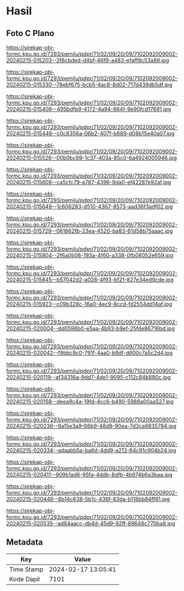 # Hasil

## Foto C Plano

https://sirekap-obj-formc.kpu.go.id/7293/pemilu/pdpr/71/02/09/20/09/7102092009002-20240215-015203--2f6cbded-d4bf-46f9-a483-efaff8c53a89.jpg

https://sirekap-obj-formc.kpu.go.id/7293/pemilu/pdpr/71/02/09/20/09/7102092009002-20240215-015330--78ebf675-bcb5-4ac8-8d02-717d439db5df.jpg

https://sirekap-obj-formc.kpu.go.id/7293/pemilu/pdpr/71/02/09/20/09/7102092009002-20240215-015408--495bdfb9-4172-4a94-864f-9e90fcd17691.jpg

https://sirekap-obj-formc.kpu.go.id/7293/pemilu/pdpr/71/02/09/20/09/7102092009002-20240215-015448--c0c8356a-06b2-407f-b689-d08b15e40a07.jpg

https://sirekap-obj-formc.kpu.go.id/7293/pemilu/pdpr/71/02/09/20/09/7102092009002-20240215-015526--00b0bc69-1c37-403a-85c0-6a4924005946.jpg

https://sirekap-obj-formc.kpu.go.id/7293/pemilu/pdpr/71/02/09/20/09/7102092009002-20240215-015608--ca5cfc79-a787-4396-9da0-ef42287e92af.jpg

https://sirekap-obj-formc.kpu.go.id/7293/pemilu/pdpr/71/02/09/20/09/7102092009002-20240215-015649--1c606283-d510-4367-8573-aad36f3adf02.jpg

https://sirekap-obj-formc.kpu.go.id/7293/pemilu/pdpr/71/02/09/20/09/7102092009002-20240215-015729--061862fb-23ea-4520-ba83-61d58b75aaac.jpg

https://sirekap-obj-formc.kpu.go.id/7293/pemilu/pdpr/71/02/09/20/09/7102092009002-20240215-015804--2f6a0b06-193a-4f60-a338-0fb08052e659.jpg

https://sirekap-obj-formc.kpu.go.id/7293/pemilu/pdpr/71/02/09/20/09/7102092009002-20240215-015845--b57042d2-a028-4f93-bf21-827e34ed9cde.jpg

https://sirekap-obj-formc.kpu.go.id/7293/pemilu/pdpr/71/02/09/20/09/7102092009002-20240215-015923--c09b328c-16a0-4ec9-8ccd-fd2554dd14af.jpg

https://sirekap-obj-formc.kpu.go.id/7293/pemilu/pdpr/71/02/09/20/09/7102092009002-20240215-020004--dd0596b0-e5aa-4b93-b9ef-25fde86716bd.jpg

https://sirekap-obj-formc.kpu.go.id/7293/pemilu/pdpr/71/02/09/20/09/7102092009002-20240215-020042--f9bbc9c0-791f-4aa0-b9df-d600c7a5c2d4.jpg

https://sirekap-obj-formc.kpu.go.id/7293/pemilu/pdpr/71/02/09/20/09/7102092009002-20240215-020119--af34316a-9dd7-4de1-9095-c112c84b880c.jpg

https://sirekap-obj-formc.kpu.go.id/7293/pemilu/pdpr/71/02/09/20/09/7102092009002-20240215-020158--deea9c4a-19fd-4cc6-b490-5988a00aa527.jpg

https://sirekap-obj-formc.kpu.go.id/7293/pemilu/pdpr/71/02/09/20/09/7102092009002-20240215-020236--9a15e3a9-66b9-48d9-90ea-7d3ca9835784.jpg

https://sirekap-obj-formc.kpu.go.id/7293/pemilu/pdpr/71/02/09/20/09/7102092009002-20240215-020334--adaabb5a-ba6d-4dd9-a213-64c91c904b24.jpg

https://sirekap-obj-formc.kpu.go.id/7293/pemilu/pdpr/71/02/09/20/09/7102092009002-20240215-020411--909b1ad6-95fa-4ddb-8dfb-4b974b6a3baa.jpg

https://sirekap-obj-formc.kpu.go.id/7293/pemilu/pdpr/71/02/09/20/09/7102092009002-20240215-020448--8b14c638-5b1c-436f-83da-b118bb84ff81.jpg

https://sirekap-obj-formc.kpu.go.id/7293/pemilu/pdpr/71/02/09/20/09/7102092009002-20240215-020535--ad84aacc-db4d-45d9-92ff-89648c770ba8.jpg


## Metadata

| Key        | Value               |
| ---------- | ------------------- |
| Time Stamp | 2024-02-17 13:05:41 |
| Kode Dapil | 7101                |




